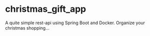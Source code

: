 # christmas_gift_app

A quite simple rest-api using Spring Boot and Docker. Organize your christmas shopping...

